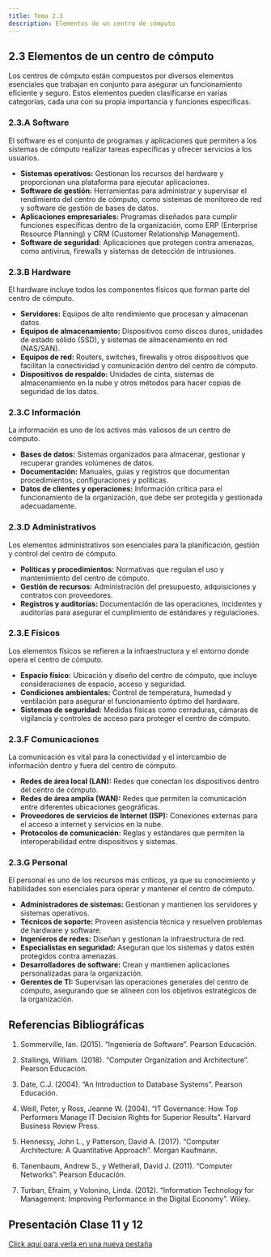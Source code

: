 ```yaml
---
title: Tema 2.3
description: Elementos de un centro de cómputo
---
```

## 2.3 Elementos de un centro de cómputo

Los centros de cómputo están compuestos por diversos elementos esenciales que trabajan en conjunto para asegurar un funcionamiento eficiente y seguro. Estos elementos pueden clasificarse en varias categorías, cada una con su propia importancia y funciones específicas.

### 2.3.A Software

El software es el conjunto de programas y aplicaciones que permiten a los sistemas de cómputo realizar tareas específicas y ofrecer servicios a los usuarios.

- **Sistemas operativos:** Gestionan los recursos del hardware y proporcionan una plataforma para ejecutar aplicaciones.
- **Software de gestión:** Herramientas para administrar y supervisar el rendimiento del centro de cómputo, como sistemas de monitoreo de red y software de gestión de bases de datos.
- **Aplicaciones empresariales:** Programas diseñados para cumplir funciones específicas dentro de la organización, como ERP (Enterprise Resource Planning) y CRM (Customer Relationship Management).
- **Software de seguridad:** Aplicaciones que protegen contra amenazas, como antivirus, firewalls y sistemas de detección de intrusiones.

### 2.3.B Hardware

El hardware incluye todos los componentes físicos que forman parte del centro de cómputo.

- **Servidores:** Equipos de alto rendimiento que procesan y almacenan datos.
- **Equipos de almacenamiento:** Dispositivos como discos duros, unidades de estado sólido (SSD), y sistemas de almacenamiento en red (NAS/SAN).
- **Equipos de red:** Routers, switches, firewalls y otros dispositivos que facilitan la conectividad y comunicación dentro del centro de cómputo.
- **Dispositivos de respaldo:** Unidades de cinta, sistemas de almacenamiento en la nube y otros métodos para hacer copias de seguridad de los datos.

### 2.3.C Información

La información es uno de los activos más valiosos de un centro de cómputo.

- **Bases de datos:** Sistemas organizados para almacenar, gestionar y recuperar grandes volúmenes de datos.
- **Documentación:** Manuales, guías y registros que documentan procedimientos, configuraciones y políticas.
- **Datos de clientes y operaciones:** Información crítica para el funcionamiento de la organización, que debe ser protegida y gestionada adecuadamente.

### 2.3.D Administrativos

Los elementos administrativos son esenciales para la planificación, gestión y control del centro de cómputo.

- **Políticas y procedimientos:** Normativas que regulan el uso y mantenimiento del centro de cómputo.
- **Gestión de recursos:** Administración del presupuesto, adquisiciones y contratos con proveedores.
- **Registros y auditorías:** Documentación de las operaciones, incidentes y auditorías para asegurar el cumplimiento de estándares y regulaciones.

### 2.3.E Físicos

Los elementos físicos se refieren a la infraestructura y el entorno donde opera el centro de cómputo.

- **Espacio físico:** Ubicación y diseño del centro de cómputo, que incluye consideraciones de espacio, acceso y seguridad.
- **Condiciones ambientales:** Control de temperatura, humedad y ventilación para asegurar el funcionamiento óptimo del hardware.
- **Sistemas de seguridad:** Medidas físicas como cerraduras, cámaras de vigilancia y controles de acceso para proteger el centro de cómputo.

### 2.3.F Comunicaciones

La comunicación es vital para la conectividad y el intercambio de información dentro y fuera del centro de cómputo.

- **Redes de área local (LAN):** Redes que conectan los dispositivos dentro del centro de cómputo.
- **Redes de área amplia (WAN):** Redes que permiten la comunicación entre diferentes ubicaciones geográficas.
- **Proveedores de servicios de Internet (ISP):** Conexiones externas para el acceso a internet y servicios en la nube.
- **Protocolos de comunicación:** Reglas y estándares que permiten la interoperabilidad entre dispositivos y sistemas.

### 2.3.G Personal

El personal es uno de los recursos más críticos, ya que su conocimiento y habilidades son esenciales para operar y mantener el centro de cómputo.

- **Administradores de sistemas:** Gestionan y mantienen los servidores y sistemas operativos.
- **Técnicos de soporte:** Proveen asistencia técnica y resuelven problemas de hardware y software.
- **Ingenieros de redes:** Diseñan y gestionan la infraestructura de red.
- **Especialistas en seguridad:** Aseguran que los sistemas y datos estén protegidos contra amenazas.
- **Desarrolladores de software:** Crean y mantienen aplicaciones personalizadas para la organización.
- **Gerentes de TI:** Supervisan las operaciones generales del centro de cómputo, asegurando que se alineen con los objetivos estratégicos de la organización.

## Referencias Bibliográficas

1. Sommerville, Ian. (2015). “Ingeniería de Software”. Pearson Educación.

2. Stallings, William. (2018). “Computer Organization and Architecture”. Pearson Educación.

3. Date, C.J. (2004). “An Introduction to Database Systems”. Pearson Educación.

4. Weill, Peter, y Ross, Jeanne W. (2004). “IT Governance: How Top Performers Manage IT Decision Rights for Superior Results”. Harvard Business Review Press.

5. Hennessy, John L., y Patterson, David A. (2017). “Computer Architecture: A Quantitative Approach”. Morgan Kaufmann.

6. Tanenbaum, Andrew S., y Wetherall, David J. (2011). “Computer Networks”. Pearson Educación.

7. Turban, Efraim, y Volonino, Linda. (2012). “Information Technology for Management: Improving Performance in the Digital Economy”. Wiley.

## Presentación Clase 11 y 12

<a href="https://manualcc.eloychavez.dev/Clase11y12.pdf" target="_blank">Click aquí para verla en una nueva pestaña</a>